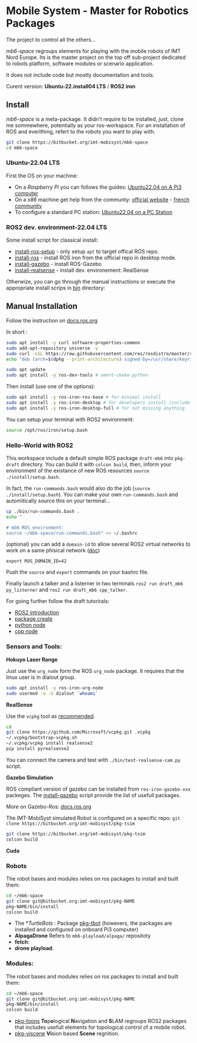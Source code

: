 # Mobile System - Master for Robotics Packages

The project to control all the others...

_mb6-space_ regroups elements for playing with the mobile robots of IMT Nord Europe.
Its is the master project on the top off sub-project dedicated to robots platform, software modules or scenario application.

It does not include code but mostly documentation and tools.

Curent version: **Ubuntu-22.install04 LTS** / **ROS2 iron**

## Install

_mb6-space_ is a meta-package.
It didn't require to be installed, just, clone me sommewhere, potentially as your ros-workspace.
For an installation of ROS and everithing, refert to the robots you want to play with.

```sh
git clone https://bitbucket.org/imt-mobisyst/mb6-space
cd mb6-space
```

### Ubuntu-22.04 LTS

First  the OS on your machine: 

- On a _Raspberry Pi_ you can follows the guides: [Ubuntu22.04 on A Pi3 computer](./docs/configure-pi3.md)
- On a _x86_ machine get help from the communty: [official website](https://ubuntu.com/) - [french community](https://www.ubuntu-fr.org/)
- To configure a standard PC station: [Ubuntu22.04 on a PC Station](./docs/configure-station.md)


### ROS2 dev. environment-22.04 LTS

Some install script for classical install:

- [install-ros-setup](./bin/install-ros-setup) - only setup `apt` to target offical ROS repo.
- [install-ros](./bin/install-ros) - install ROS iron from the official repo in desktop mode.
- [install-gazebo](./bin/install-gazebo) - install ROS-Gazebo
- [install-realsense](./bin/install-realsense) - install dev. environement: RealSense

Otherwize, you can go through the manual instructions or execute the appropriate install scrips in [bin](./bin) directory:


## Manual Installation

Follow the instruction on [docs.ros.org](https://docs.ros.org/en/iron/Installation/Ubuntu-Install-Debians.html)

In short :

```sh
sudo apt install -y curl software-properties-common
sudo add-apt-repository universe -y
sudo curl -sSL https://raw.githubusercontent.com/ros/rosdistro/master/ros.key -o /usr/share/keyrings/ros-archive-keyring.gpg
echo "deb [arch=$(dpkg --print-architecture) signed-by=/usr/share/keyrings/ros-archive-keyring.gpg] http://packages.ros.org/ros2/ubuntu $(. /etc/os-release && echo $UBUNTU_CODENAME) main" | sudo tee /etc/apt/sources.list.d/ros2.list > /dev/null

sudo apt update
sudo apt install -y ros-dev-tools # ament-cmake-python
```

Then install (use one of the options): 

```sh
sudo apt install -y ros-iron-ros-base # for minimal install
sudo apt install -y ros-iron-desktop # for developers install (include visualtization etc.)
sudo apt install -y ros-iron-desktop-full # for not missing anything
```

You can setup your terminal with ROS2 environment: 

```sh
source /opt/ros/iron/setup.bash
```

### Hello-World with ROS2

This workspace include a default simple ROS package `draft-mb6` into `pkg-draft` directory.
You can build it with `colcon build`,
then, inform your environment of the existance of new ROS resources `source ./install/setup.bash`.

In fact, the `run-commands.bash` would also do the job (`source ./install/setup.bash`).
You can make your own `run-commands.bash` and automitically source this on your terminal...

```sh
cp ./bin/run-commands.bash .
echo "

# mb6 ROS environment:
source ~/mb6-space/run-commands.bash" >> ~/.bashrc
```

(optional) you can add a `domain-id` to allow several ROS2 virtual networks to work on a same phisical network ([doc](https://docs.ros.org/en/humble/Concepts/About-Domain-ID.html))

```
export ROS_DOMAIN_ID=42
```

Push the `source` and `export` commands on your bashrc file.

Finally launch a talker and a listerner in two terminals `ros2 run draft_mb6 py_listerner` and `ros2 run draft_mb6 cpp_talker`.

For going further follow the draft tutorirals:

- [ROS2 introduction](./docs/tuto-ros2-intro.md)
- [package create](./docs/tuto-draft-pkg.md)
- [python node](./docs/tuto-draft-python.md)
- [cpp node](./docs/tuto-draft-cpp.md)

### Sensors and Tools:


**Hokuyo Laser Range** 

Just use the `urg_node` form the ROS `urg_node` package.
It requires that the linux user is in dialout group.

```sh
sudo apt install -y ros-iron-urg-node
sudo usermod -a -G dialout `whoami`
```


**RealSense**

Use the `vcpkg` tool as [recommended](https://github.com/IntelRealSense/librealsense).

```sh
cd 
git clone https://github.com/Microsoft/vcpkg.git .vcpkg
~/.vcpkg/bootstrap-vcpkg.sh
~/.vcpkg/vcpkg install realsense2
pip install pyrealsense2
```

You can connect the camera and test with `./bin/test-realsense-cam.py` script.


**Gazebo Simulation**

ROS compliant version of gazebo can be installed from `ros-iron-gazebo-xxx` packeges.
The [install-gazebo](./bin/install-gazebo) script provide the list of usefull packages.

More on Gazebo-Ros: [docs.ros.org](https://docs.ros.org/en/iron/Tutorials/Advanced/Simulators/Gazebo/Simulation-Gazebo.html)

The IMT-MobiSyst simulated Robot is configured on a specific repo: `git clone https://bitbucket.org/imt-mobisyst/pkg-tsim`

```sh
git clone https://bitbucket.org/imt-mobisyst/pkg-tsim
colcon build
```

**Cuda**


### Robots

The robot bases and modules relies on ros packages to install and built them: 

```sh
cd ~/mb6-space
git clone git@bitbucket.org:imt-mobisyst/pkg-NAME
pkg-NAME/bin/install
colcon build
```

- The **TurtleBots* : Package [pkg-tbot](https://bitbucket.org/imt-mobisyst/pkg-tbot) (howevers, the packages are installed and configured on onboard Pi3 computer)
- **AlpagaDrone** Refers to `mb6-playload/alpaga/` repositoty 
- **fetch**: 
- **drone playload**: 


### Modules:

The robot bases and modules relies on ros packages to install and built them: 

```sh
cd ~/mb6-space
git clone git@bitbucket.org:imt-mobisyst/pkg-NAME
pkg-NAME/bin/install
colcon build
```

- [pkg-toons](https://bitbucket.org/imt-mobisyst/pkg-toons) **To**p**o**logical **N**avigation and **S**LAM regroups ROS2 packages that includes usefull elements for topological control of a mobile robot.
- [pkg-viscene](https://bitbucket.org/imt-mobisyst/pkg-viscene) **Vi**sion based **Scene** regnition.


